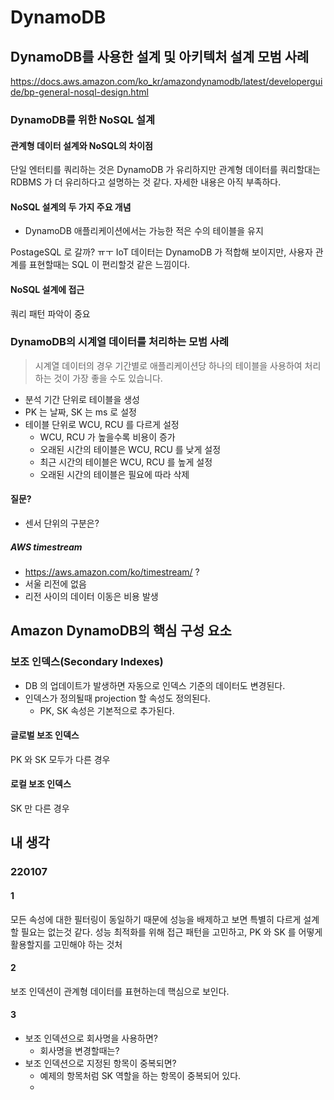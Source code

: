 # DynamoDB

## DynamoDB를 사용한 설계 및 아키텍처 설계 모범 사례
https://docs.aws.amazon.com/ko_kr/amazondynamodb/latest/developerguide/bp-general-nosql-design.html

### DynamoDB를 위한 NoSQL 설계
#### 관계형 데이터 설계와 NoSQL의 차이점
단일 엔터티를 쿼리하는 것은 DynamoDB 가 유리하지만 관계형 데이터를 쿼리할대는 RDBMS 가 더 유리하다고 설명하는 것 같다.
자세한 내용은 아직 부족하다.

#### NoSQL 설계의 두 가지 주요 개념
* DynamoDB 애플리케이션에서는 가능한 적은 수의 테이블을 유지

PostageSQL 로 갈까? ㅠㅜ
IoT 데이터는 DynamoDB 가 적합해 보이지만, 사용자 관계를 표현할때는 SQL 이 편리할것 같은 느낌이다.

#### NoSQL 설계에 접근
쿼리 패턴 파악이 중요

### DynamoDB의 시계열 데이터를 처리하는 모범 사례
> 시계열 데이터의 경우 기간별로 애플리케이션당 하나의 테이블을 사용하여 처리하는 것이 가장 좋을 수도 있습니다.

* 분석 기간 단위로 테이블을 생성
* PK 는 날짜, SK 는 ms 로 설정
* 테이블 단위로 WCU, RCU 를 다르게 설정
  * WCU, RCU 가 높을수록 비용이 증가
  * 오래된 시간의 테이블은 WCU, RCU 를 낮게 설정
  * 최근 시간의 테이블은 WCU, RCU 를 높게 설정
  * 오래된 시간의 테이블은 필요에 따라 삭제

#### 질문?
* 센서 단위의 구분은?

##### AWS timestream
* https://aws.amazon.com/ko/timestream/ ?
* 서울 리전에 없음
* 리전 사이의 데이터 이동은 비용 발생

## Amazon DynamoDB의 핵심 구성 요소
### 보조 인덱스(Secondary Indexes)
* DB 의 업데이트가 발생하면 자동으로 인덱스 기준의 데이터도 변경된다.
* 인덱스가 정의될때 projection 할 속성도 정의된다.
  * PK, SK 속성은 기본적으로 추가된다.

#### 글로벌 보조 인덱스
PK 와 SK 모두가 다른 경우
#### 로컬 보조 인덱스
SK 만 다른 경우

## 내 생각
### 220107
#### 1
모든 속성에 대한 필터링이 동일하기 때문에 성능을 배제하고 보면 특별히 다르게 설계할 필요는 없는것 같다.
성능 최적화를 위해 접근 패턴을 고민하고, PK 와 SK 를 어떻게 활용할지를 고민해야 하는 것처

#### 2
보조 인덱션이 관계형 데이터를 표현하는데 핵심으로 보인다.

#### 3
* 보조 인덱션으로 회사명을 사용하면?
  * 회사명을 변경할때는?
* 보조 인덱션으로 지정된 항목이 중복되면?
  * 예제의 항목처럼 SK 역할을 하는 항목이 중복되어 있다.
  * 
